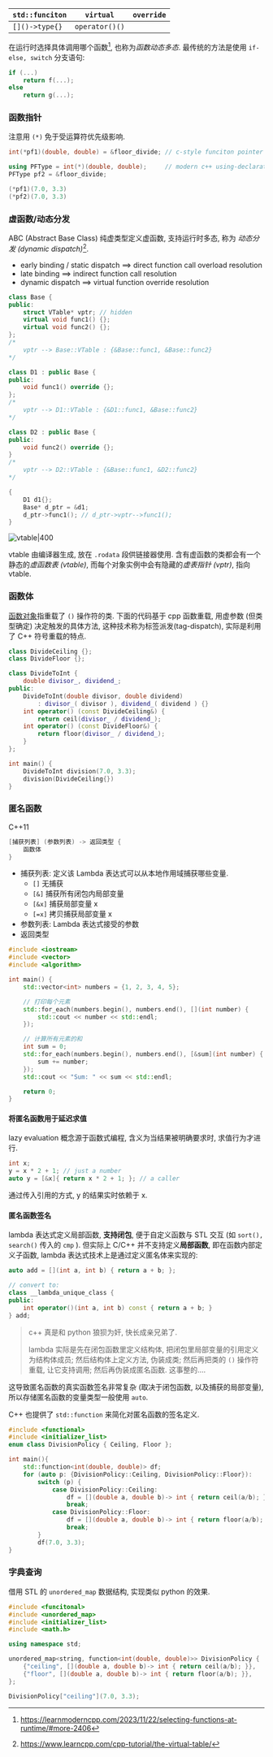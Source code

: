 
| `std::funciton`       | `virtual`      | `override` |
| --------------------- | -------------- | ---------- |
| `[]()->type{}` | `operator()()` |            |


在运行时选择具体调用哪个函数[^1], 也称为*函数动态多态*. 最传统的方法是使用 `if-else, switch` 分支语句:

```cpp
if (...)
	return f(...);
else
	return g(...);
```


### 函数指针

注意用 `(*)` 免于受运算符优先级影响.
```cpp
int(*pf1)(double, double) = &floor_divide; // c-style funciton pointer

using PFType = int(*)(double, double);     // modern c++ using-declaration
PFType pf2 = &floor_divide;

(*pf1)(7.0, 3.3)
(*pf2)(7.0, 3.3)
```

### 虚函数/动态分发

ABC (Abstract Base Class) 纯虚类型定义虚函数, 支持运行时多态, 称为 *动态分发 (dynamic dispatch)*[^2].
- early binding / static dispatch ==> direct function call overload resolution 
- late binding ==> indirect function call resolution 
- dynamic dispatch ==> virtual function override resolution 

```cpp
class Base {
public:
	struct VTable* vptr; // hidden
	virtual void func1() {};
	virtual void func2() {};
};
/*
	vptr --> Base::VTable : {&Base::func1, &Base::func2}
*/

class D1 : public Base {
public:
	void func1() override {};
};
/*
	vptr --> D1::VTable : {&D1::func1, &Base::func2}
*/

class D2 : public Base {
public:
	void func2() override {};
}
/*
	vptr --> D2::VTable : {&Base::func1, &D2::func2}
*/

{
	D1 d1{};
	Base* d_ptr = &d1;
	d_ptr->func1(); // d_ptr->vptr-->func1();
}
```

![vtable|400](../../../attach/vtable.avif)

vtable 由编译器生成, 放在 `.rodata` 段供链接器使用. 含有虚函数的类都会有一个静态的*虚函数表 (vtable)*, 而每个对象实例中会有隐藏的*虚表指针 (vptr)*, 指向 vtable.

### 函数体

[函数对象](STL/函数对象.md)指重载了 `()` 操作符的类. 下面的代码基于 cpp 函数重载, 用虚参数 (但类型确定) 决定触发的具体方法, 这种技术称为标签派发(tag-dispatch), 实际是利用了 C++ 符号重载的特点.

```cpp
class DivideCeiling {};
class DivideFloor {};

class DivideToInt {
	double divisor_, dividend_;
public:
	DivideToInt(double divisor, double dividend)
		: divisor_( divisor ), dividend_( dividend ) {}
	int operator() (const DivideCeiling&) {
		return ceil(divisor_ / dividend_);
	int operator() (const DivideFloor&) {
		return floor(divisor_ / dividend_);
	}
};

int main() {
	DivideToInt division(7.0, 3.3);
	division(DivideCeiling{})
}
```

### 匿名函数

C++11

```cpp
[捕获列表] (参数列表) -> 返回类型 {
	函数体
}
```

- 捕获列表: 定义该 Lambda 表达式可以从本地作用域捕获哪些变量. 
	- `[]` 无捕获
	- `[&]` 捕获所有闭包内局部变量
	- `[&x]` 捕获局部变量 x
	- `[=x]` 拷贝捕获局部变量 x
- 参数列表: Lambda 表达式接受的参数
- 返回类型

```cpp
#include <iostream>
#include <vector>
#include <algorithm>

int main() {
    std::vector<int> numbers = {1, 2, 3, 4, 5};

    // 打印每个元素
    std::for_each(numbers.begin(), numbers.end(), [](int number) {
        std::cout << number << std::endl;
    });

    // 计算所有元素的和
    int sum = 0;
    std::for_each(numbers.begin(), numbers.end(), [&sum](int number) {
        sum += number;
    });
    std::cout << "Sum: " << sum << std::endl;

    return 0;
}
```

#### 将匿名函数用于延迟求值

lazy evaluation 概念源于函数式编程, 含义为当结果被明确要求时, 求值行为才进行.

```cpp
int x;
y = x * 2 + 1; // just a number
auto y = [&x]{ return x * 2 + 1; }; // a caller
```

通过传入引用的方式, y 的结果实时依赖于 x.

#### 匿名函数签名

lambda 表达式定义局部函数, **支持闭包**, 便于自定义函数与 STL 交互 (如 `sort(), search()` 传入的 `cmp` ). 但实际上 C/C++ 并不支持定义**局部函数**, 即在函数内部定义子函数, lambda 表达式技术上是通过定义匿名体来实现的:

```cpp
auto add = [](int a, int b) { return a + b; };

// convert to:
class __lambda_unique_class {
public:
    int operator()(int a, int b) const { return a + b; }
} add;
```

> c++ 真是和 python 狼狈为奸, 快长成亲兄弟了. 
> 
> lambda 实际是先在闭包函数里定义结构体, 把闭包里局部变量的引用定义为结构体成员; 然后结构体上定义方法, 伪装成类; 然后再把类的 `()` 操作符重载, 让它支持调用; 然后再伪装成匿名函数. 这事整的....

这导致匿名函数的真实函数签名非常复杂 (取决于闭包函数, 以及捕获的局部变量), 所以存储匿名函数的变量类型一般使用 `auto`.  

C++ 也提供了 `std::function` 来简化对匿名函数的签名定义.

```cpp
#include <functional>
#include <initializer_list>
enum class DivisionPolicy { Ceiling, Floor };

int main(){
	std::function<int(double, double)> df;
	for (auto p: {DivisionPolicy::Ceiling, DivisionPolicy::Floor}):
		switch (p) {
			case DivisionPolicy::Ceiling:
				df = [](double a, double b)-> int { return ceil(a/b); };
				break;
			case DivisionPolicy::Floor:
				df = [](double a, double b)-> int { return floor(a/b); };
				break;
		}
		df(7.0, 3.3);
}
```

### 字典查询

借用 STL 的 `unordered_map` 数据结构, 实现类似 python 的效果.

```cpp
#include <funcitonal>
#include <unordered_map>
#include <initializer_list>
#include <math.h>

using namespace std;

unordered_map<string, function<int(double, double)>> DivisionPolicy {
	{"ceiling", [](double a, double b)-> int { return ceil(a/b); }},
	{"floor", [](double a, double b)-> int { return floor(a/b); }},
};

DivisionPolicy["ceiling"](7.0, 3.3);
```


[^1]: https://learnmoderncpp.com/2023/11/22/selecting-functions-at-runtime/#more-2406

[^2]: https://www.learncpp.com/cpp-tutorial/the-virtual-table/